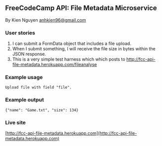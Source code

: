 ## FreeCodeCamp API: File Metadata Microservice
By Kien Nguyen <anhkien96@gmail.com>

### User stories

1. I can submit a FormData object that includes a file upload.
2. When I submit something, I will receive the file size in bytes within the JSON response.
3. This is a very simple test harness which which posts to http://fcc-api-file-metadata.herokuapp.com/fileanalyse

### Example usage
```
Upload file with field "file".
```
### Example output
```
{"name": "Game.txt", "size": 134}
```
### Live site
[http://fcc-api-file-metadata.herokuapp.com](http://fcc-api-file-metadata.herokuapp.com)